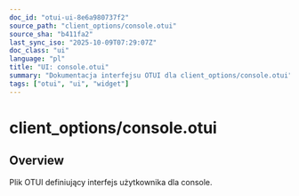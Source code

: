 ```yaml
---
doc_id: "otui-ui-8e6a980737f2"
source_path: "client_options/console.otui"
source_sha: "b411fa2"
last_sync_iso: "2025-10-09T07:29:07Z"
doc_class: "ui"
language: "pl"
title: "UI: console.otui"
summary: "Dokumentacja interfejsu OTUI dla client_options/console.otui"
tags: ["otui", "ui", "widget"]
---
```


# client_options/console.otui

## Overview

Plik OTUI definiujący interfejs użytkownika dla console.
